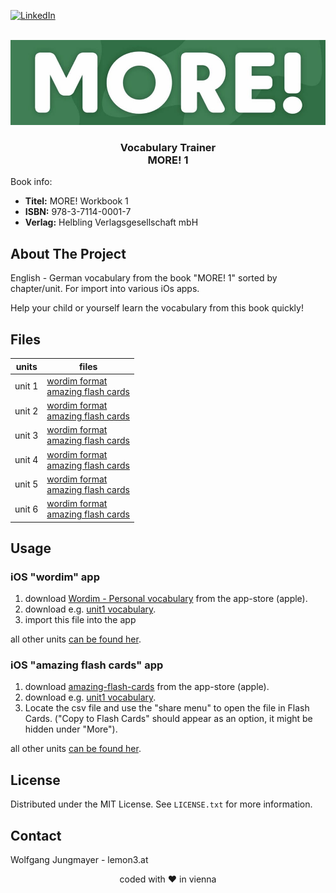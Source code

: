 <!-- PROJECT SHIELDS -->
[![LinkedIn][linkedin-shield]][linkedin-url]

<!-- PROJECT LOGO -->
<br />
<div align="center">
  <a href="https://github.com/lemon3/orfdl">
    <img src="https://raw.githubusercontent.com/lemon3/vocabulary/main/_assets/more.jpg" alt="Logo" width="640" height="auto">
  </a>
  <h3 align="center">Vocabulary Trainer<br>
  MORE! 1</h3>
</div>

Book info:
* **Titel:** MORE! Workbook 1
* **ISBN:**	978-3-7114-0001-7<br>
* **Verlag:**	Helbling Verlagsgesellschaft mbH<br>

## About The Project

English - German vocabulary from the book "MORE! 1" sorted by chapter/unit. For import into various iOs apps.

Help your child or yourself learn the vocabulary from this book quickly!

## Files
| units | files |
|-------|-------|
| unit 1 | [wordim format](https://raw.githubusercontent.com/lemon3/vocabulary/main/dist/wordim/more1-unit01.wordim) <br/>  [amazing flash cards](https://raw.githubusercontent.com/lemon3/vocabulary/main/dist/amazing-flash-cards/more1-unit01.csv) |
| unit 2 | [wordim format](https://raw.githubusercontent.com/lemon3/vocabulary/main/dist/wordim/more1-unit02.wordim) <br/>  [amazing flash cards](https://raw.githubusercontent.com/lemon3/vocabulary/main/dist/amazing-flash-cards/more1-unit02.csv) |
| unit 3 | [wordim format](https://raw.githubusercontent.com/lemon3/vocabulary/main/dist/wordim/more1-unit03.wordim) <br/>  [amazing flash cards](https://raw.githubusercontent.com/lemon3/vocabulary/main/dist/amazing-flash-cards/more1-unit03.csv) |
| unit 4 | [wordim format](https://raw.githubusercontent.com/lemon3/vocabulary/main/dist/wordim/more1-unit04.wordim) <br/>  [amazing flash cards](https://raw.githubusercontent.com/lemon3/vocabulary/main/dist/amazing-flash-cards/more1-unit04.csv) |
| unit 5 | [wordim format](https://raw.githubusercontent.com/lemon3/vocabulary/main/dist/wordim/more1-unit05.wordim) <br/>  [amazing flash cards](https://raw.githubusercontent.com/lemon3/vocabulary/main/dist/amazing-flash-cards/more1-unit05.csv) |
| unit 6 | [wordim format](https://raw.githubusercontent.com/lemon3/vocabulary/main/dist/wordim/more1-unit06.wordim) <br/>  [amazing flash cards](https://raw.githubusercontent.com/lemon3/vocabulary/main/dist/amazing-flash-cards/more1-unit06.csv) |

## Usage
### iOS "wordim" app
1) download [Wordim - Personal vocabulary](https://apps.apple.com/us/app/wordim-personal-vocabulary/id1662281843) from the app-store (apple).
2) download e.g. [unit1 vocabulary](https://github.com/lemon3/vocabulary/blob/main/dist/wordim/more1-unit01.wordim).
3) import this file into the app

all other units [can be found her](https://github.com/lemon3/vocabulary/tree/main/dist/wordim).

### iOS "amazing flash cards" app
1) download [amazing-flash-cards](https://apps.apple.com/at/app/amazing-flash-cards/id1511674871) from the app-store (apple).
2) download e.g. [unit1 vocabulary](https://github.com/lemon3/vocabulary/blob/main/dist/amazing-flash-cards/more1-unit01.csv).
3) Locate the csv file and use the "share menu" to open the file in Flash Cards. ("Copy to Flash Cards" should appear as an option, it might be hidden under "More").

all other units [can be found her](https://github.com/lemon3/vocabulary/tree/main/dist/amazing-flash-cards).


## License
Distributed under the MIT License. See `LICENSE.txt` for more information.

<!-- CONTACT -->
## Contact
Wolfgang Jungmayer - lemon3.at

<div align="center">coded with ❤ in vienna</div>

<!-- MARKDOWN LINKS & IMAGES -->
[linkedin-shield]: https://img.shields.io/badge/-LinkedIn-black.svg?style=for-the-badge&logo=linkedin&colorB=555
[linkedin-url]: https://www.linkedin.com/in/wolfgangjungmayer/
